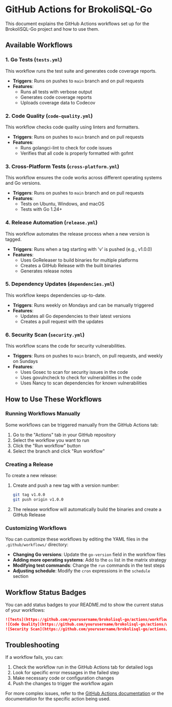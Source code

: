 # GitHub Actions for BrokoliSQL-Go

This document explains the GitHub Actions workflows set up for the BrokoliSQL-Go project and how to use them.

## Available Workflows

### 1. Go Tests (`tests.yml`)

This workflow runs the test suite and generates code coverage reports.

- **Triggers**: Runs on pushes to `main` branch and on pull requests
- **Features**:
  - Runs all tests with verbose output
  - Generates code coverage reports
  - Uploads coverage data to Codecov

### 2. Code Quality (`code-quality.yml`)

This workflow checks code quality using linters and formatters.

- **Triggers**: Runs on pushes to `main` branch and on pull requests
- **Features**:
  - Runs golangci-lint to check for code issues
  - Verifies that all code is properly formatted with gofmt

### 3. Cross-Platform Tests (`cross-platform.yml`)

This workflow ensures the code works across different operating systems and Go versions.

- **Triggers**: Runs on pushes to `main` branch and on pull requests
- **Features**:
  - Tests on Ubuntu, Windows, and macOS
  - Tests with Go 1.24+

### 4. Release Automation (`release.yml`)

This workflow automates the release process when a new version is tagged.

- **Triggers**: Runs when a tag starting with 'v' is pushed (e.g., v1.0.0)
- **Features**:
  - Uses GoReleaser to build binaries for multiple platforms
  - Creates a GitHub Release with the built binaries
  - Generates release notes

### 5. Dependency Updates (`dependencies.yml`)

This workflow keeps dependencies up-to-date.

- **Triggers**: Runs weekly on Mondays and can be manually triggered
- **Features**:
  - Updates all Go dependencies to their latest versions
  - Creates a pull request with the updates

### 6. Security Scan (`security.yml`)

This workflow scans the code for security vulnerabilities.

- **Triggers**: Runs on pushes to `main` branch, on pull requests, and weekly on Sundays
- **Features**:
  - Uses Gosec to scan for security issues in the code
  - Uses govulncheck to check for vulnerabilities in the code
  - Uses Nancy to scan dependencies for known vulnerabilities

## How to Use These Workflows

### Running Workflows Manually

Some workflows can be triggered manually from the GitHub Actions tab:

1. Go to the "Actions" tab in your GitHub repository
2. Select the workflow you want to run
3. Click the "Run workflow" button
4. Select the branch and click "Run workflow"

### Creating a Release

To create a new release:

1. Create and push a new tag with a version number:
   ```bash
   git tag v1.0.0
   git push origin v1.0.0
   ```
2. The release workflow will automatically build the binaries and create a GitHub Release

### Customizing Workflows

You can customize these workflows by editing the YAML files in the `.github/workflows/` directory:

- **Changing Go versions**: Update the `go-version` field in the workflow files
- **Adding more operating systems**: Add to the `os` list in the matrix strategy
- **Modifying test commands**: Change the `run` commands in the test steps
- **Adjusting schedule**: Modify the `cron` expressions in the `schedule` section

## Workflow Status Badges

You can add status badges to your README.md to show the current status of your workflows:

```markdown
![Tests](https://github.com/yourusername/brokolisql-go/actions/workflows/tests.yml/badge.svg)
![Code Quality](https://github.com/yourusername/brokolisql-go/actions/workflows/code-quality.yml/badge.svg)
![Security Scan](https://github.com/yourusername/brokolisql-go/actions/workflows/security.yml/badge.svg)
```

## Troubleshooting

If a workflow fails, you can:

1. Check the workflow run in the GitHub Actions tab for detailed logs
2. Look for specific error messages in the failed step
3. Make necessary code or configuration changes
4. Push the changes to trigger the workflow again

For more complex issues, refer to the [GitHub Actions documentation](https://docs.github.com/en/actions) or the documentation for the specific action being used.